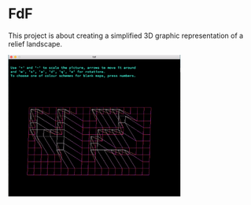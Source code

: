 # FdF
This project is about creating a simplified 3D graphic representation of a relief landscape.

<img src="https://github.com/akulaiev/FdF/blob/master/demo.png" align="center" width="350">

